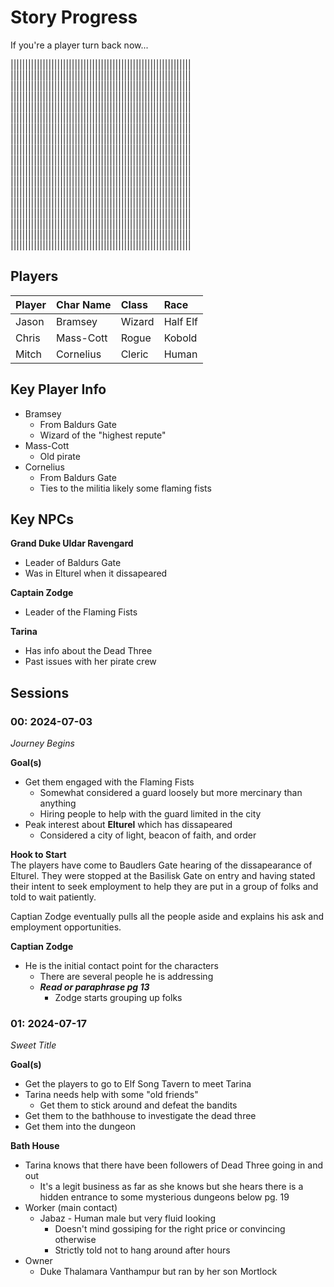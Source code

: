 # Story Progress
If you're a player turn back now...

||||||||||||||||||||||||||||||||||||||||||||||||||||||||||||||  
||||||||||||||||||||||||||||||||||||||||||||||||||||||||||||||  
||||||||||||||||||||||||||||||||||||||||||||||||||||||||||||||  
||||||||||||||||||||||||||||||||||||||||||||||||||||||||||||||  
||||||||||||||||||||||||||||||||||||||||||||||||||||||||||||||  
||||||||||||||||||||||||||||||||||||||||||||||||||||||||||||||  
||||||||||||||||||||||||||||||||||||||||||||||||||||||||||||||  
||||||||||||||||||||||||||||||||||||||||||||||||||||||||||||||  
||||||||||||||||||||||||||||||||||||||||||||||||||||||||||||||  
||||||||||||||||||||||||||||||||||||||||||||||||||||||||||||||  
||||||||||||||||||||||||||||||||||||||||||||||||||||||||||||||  
||||||||||||||||||||||||||||||||||||||||||||||||||||||||||||||  
||||||||||||||||||||||||||||||||||||||||||||||||||||||||||||||  
||||||||||||||||||||||||||||||||||||||||||||||||||||||||||||||  
||||||||||||||||||||||||||||||||||||||||||||||||||||||||||||||  
||||||||||||||||||||||||||||||||||||||||||||||||||||||||||||||  
||||||||||||||||||||||||||||||||||||||||||||||||||||||||||||||  
||||||||||||||||||||||||||||||||||||||||||||||||||||||||||||||  

## Players
| Player  | Char Name | Class | Race |
| :------ | :------ | :------ | :------ |
| Jason | Bramsey | Wizard | Half Elf |
| Chris | Mass-Cott | Rogue | Kobold |
| Mitch | Cornelius | Cleric | Human |

## Key Player Info
- Bramsey
    - From Baldurs Gate
    - Wizard of the "highest repute"
- Mass-Cott
    - Old pirate
- Cornelius
    - From Baldurs Gate
    - Ties to the militia likely some flaming fists

## Key NPCs

**Grand Duke Uldar Ravengard**
- Leader of Baldurs Gate
- Was in Elturel when it dissapeared

**Captain Zodge**
- Leader of the Flaming Fists

**Tarina**
- Has info about the Dead Three
- Past issues with her pirate crew

## Sessions

### 00: 2024-07-03 
*Journey Begins*

**Goal(s)**
- Get them engaged with the Flaming Fists
    - Somewhat considered a guard loosely but more mercinary than anything
    - Hiring people to help with the guard limited in the city
- Peak interest about **Elturel** which has dissapeared
    - Considered a city of light, beacon of faith, and order

**Hook to Start**  
The players have come to Baudlers Gate hearing of the dissapearance of Elturel. They were stopped at the Basilisk Gate on entry and having stated their intent to seek employment to help they are put in a group of folks and told to wait patiently.

Captian Zodge eventually pulls all the people aside and explains his ask and employment opportunities.

**Captian Zodge**
- He is the initial contact point for the characters
    - There are several people he is addressing
    - ***Read or paraphrase pg 13***
        - Zodge starts grouping up folks

### 01: 2024-07-17
*Sweet Title*

**Goal(s)**
- Get the players to go to Elf Song Tavern to meet Tarina
- Tarina needs help with some "old friends"
    - Get them to stick around and defeat the bandits
- Get them to the bathhouse to investigate the dead three
- Get them into the dungeon

**Bath House**
- Tarina knows that there have been followers of Dead Three going in and out
    - It's a legit business as far as she knows but she hears there is a hidden entrance to some mysterious dungeons below pg. 19
- Worker (main contact)
    - Jabaz - Human male but very fluid looking
        - Doesn't mind gossiping for the right price or convincing otherwise
        - Strictly told not to hang around after hours
- Owner
    - Duke Thalamara Vanthampur but ran by her son Mortlock